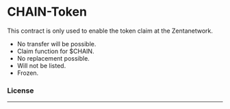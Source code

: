 # CHAIN-Token

This contract is only used to enable the token claim at the Zentanetwork.

- No transfer will be possible.
- Claim function for $CHAIN.
- No replacement possible.
- Will not be listed.
- Frozen.

### License

---
